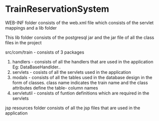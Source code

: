 # TrainReservationSystem

WEB-INF folder consists of the web.xml file which consists of the servlet mappings and a lib folder

This lib folder consists of the postgresql jar and the jar file of all the class files in the project 


src/com/train - consists of 3 packages 

1. handlers - consists of all the handlers that are used in the application Eg: DataBaseHandlder..
2. servlets - cosists of all the servlets used in the application
3. modals - consists of all the tables used in the database design in the form of classes. class name indicates the train name and the 
            class attributes define the table- column names
4. servletutil - consists of funtion definitions which are required in the servlets


jsp resources folder consists of all the jsp files that are used in the application
